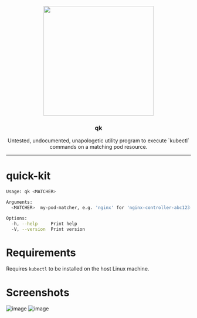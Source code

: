 <div align="center">
   <img src="https://github.com/jamesgiu/quick-kit/assets/13777223/56807215-2da2-43ef-8f5d-1880eca8cae3" width="300" />
</div>

<h3 align="center">qk
</h3>
  <p align="center">
    Untested, undocumented, unapologetic utility program to execute `kubectl` commands on a matching pod resource.
    <br />
  </p>
</div>
<hr/>

# quick-kit
```bash
Usage: qk <MATCHER>

Arguments:
  <MATCHER>  my-pod-matcher, e.g. 'nginx' for 'nginx-controller-abc123-abc'

Options:
  -h, --help     Print help
  -V, --version  Print version
```

# Requirements
Requires `kubectl` to be installed on the host Linux machine.

# Screenshots

![image](https://github.com/jamesgiu/quick-kit/assets/13777223/b8f38f52-78c3-401d-8bfa-2382e2375ed1)
![image](https://github.com/jamesgiu/quick-kit/assets/13777223/209d4014-a280-41c2-a706-a0b49fd01718)

